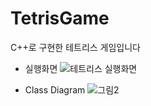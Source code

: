 # TetrisGame
C++로 구현한 테트리스 게임입니다

- 실행화면
![테트리스 실행화면](https://user-images.githubusercontent.com/33507553/62834188-df9f2f80-bc83-11e9-88c6-6ed1d4bfef08.PNG)

- Class Diagram
![그림2](https://user-images.githubusercontent.com/33507553/62834111-e2e5eb80-bc82-11e9-8b40-005df2b4f403.png)
